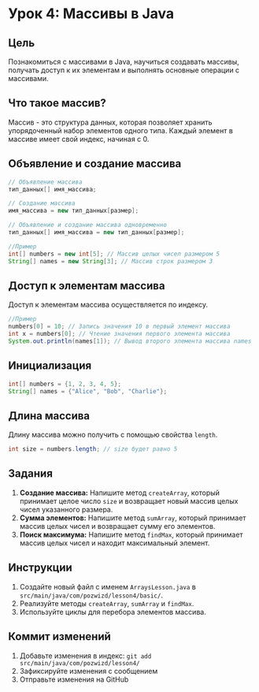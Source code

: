 # Урок 4: Массивы в Java

## Цель

Познакомиться с массивами в Java, научиться создавать массивы, получать доступ к их элементам и выполнять основные операции с массивами.

## Что такое массив?

Массив - это структура данных, которая позволяет хранить упорядоченный набор элементов одного типа.  Каждый элемент в массиве имеет свой индекс, начиная с 0.

## Объявление и создание массива

```java
// Объявление массива
тип_данных[] имя_массива;

// Создание массива
имя_массива = new тип_данных[размер];

// Объявление и создание массива одновременно
тип_данных[] имя_массива = new тип_данных[размер];

//Пример
int[] numbers = new int[5]; // Массив целых чисел размером 5
String[] names = new String[3]; // Массив строк размером 3

```

## Доступ к элементам массива

Доступ к элементам массива осуществляется по индексу.

```java
//Пример
numbers[0] = 10; // Запись значения 10 в первый элемент массива
int x = numbers[0]; // Чтение значения первого элемента массива
System.out.println(names[1]); // Вывод второго элемента массива names
```
## Инициализация
```java
int[] numbers = {1, 2, 3, 4, 5};
String[] names = {"Alice", "Bob", "Charlie"};
```

## Длина массива

Длину массива можно получить с помощью свойства `length`.

```java
int size = numbers.length; // size будет равно 5
```

## Задания

1.  **Создание массива:** Напишите метод `createArray`, который принимает целое число `size` и возвращает новый массив целых чисел указанного размера.
2.  **Сумма элементов:** Напишите метод `sumArray`, который принимает массив целых чисел и возвращает сумму его элементов.
3.  **Поиск максимума:** Напишите метод `findMax`, который принимает массив целых чисел и находит максимальный элемент.

## Инструкции

1.  Создайте новый файл с именем `ArraysLesson.java` в `src/main/java/com/pozwizd/lesson4/basic/`.
2.  Реализуйте методы `createArray`, `sumArray` и `findMax`.
3.  Используйте циклы для перебора элементов массива.

## Коммит изменений

1.  Добавьте изменения в индекс: `git add src/main/java/com/pozwizd/lesson4/`
2.  Зафиксируйте изменения с сообщением
3.  Отправьте изменения на GitHub
